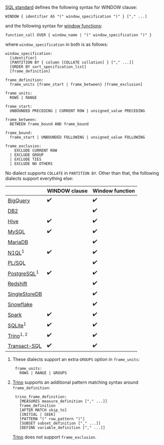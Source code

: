 [SQL standard][] defines the following syntax for WINDOW clause:

    WINDOW { identifier AS "(" window_specification ")" } ["," ...]

and the following syntax for [window functions][sql-win-func]:

    function_call OVER { window_name | "(" window_specification ")" }

where `window_specification` in both is as follows:

    window_specification:
      [identifier]
      [PARTITION BY { column [COLLATE collation] } ["," ...]]
      [ORDER BY sort_specification_list]
      [frame_definition]

    frame_definition:
      frame_units {frame_start | frame_between} [frame_exclusion]

    frame_units:
      ROWS | RANGE

    frame_start:
      UNBOUNDED PRECEDING | CURRENT ROW | unsigned_value PRECEDING

    frame_between:
      BETWEEN frame_bound AND frame_bound

    frame_bound:
      frame_start | UNBOUNDED FOLLOWING | unsigned_value FOLLOWING

    frame_exclusion:
        EXCLUDE CURRENT ROW
      | EXCLUDE GROUP
      | EXCLUDE TIES
      | EXCLUDE NO OTHERS

No dialect supports `COLLATE` in `PARTITION BY`.
Other than that, the following dialects support everything else:

|                           | WINDOW clause      | Window function    |
|---------------------------|--------------------|--------------------|
| [BigQuery][]              | :heavy_check_mark: | :heavy_check_mark: |
| [DB2][]                   |                    | :heavy_check_mark: |
| [Hive][]                  | :heavy_check_mark: | :heavy_check_mark: |
| [MySQL][]                 | :heavy_check_mark: | :heavy_check_mark: |
| [MariaDB][]               |                    | :heavy_check_mark: |
| [N1QL][]<sup>1</sup>      | :heavy_check_mark: | :heavy_check_mark: |
| [PL/SQL][]                |                    | :heavy_check_mark: |
| [PostgreSQL][]<sup>1</sup>| :heavy_check_mark: | :heavy_check_mark: |
| [Redshift][]              |                    | :heavy_check_mark: |
| [SingleStoreDB][]         |                    | :heavy_check_mark: |
| [Snowflake][]             |                    | :heavy_check_mark: |
| [Spark][]                 | :heavy_check_mark: | :heavy_check_mark: |
| [SQLite][]<sup>1</sup>    | :heavy_check_mark: | :heavy_check_mark: |
| [Trino][]<sup>1, 2</sup>  | :heavy_check_mark: | :heavy_check_mark: |
| [Transact-SQL][]          | :heavy_check_mark: | :heavy_check_mark: |

1. These dialects support an extra `GROUPS` option in `frame_units`:

        frame_units:
          ROWS | RANGE | GROUPS

2. [Trino][] supports an additional pattern matching syntax around `frame_definition`:

        trino_frame_definition:
          [MEASURES measure_definition ["," ...]]
          frame_definition
          [AFTER MATCH skip_to]
          [INITIAL | SEEK]
          [PATTERN "(" row_pattern ")"]
          [SUBSET subset_definition ["," ...]]
          [DEFINE variable_definition ["," ...]]

    [Trino][] does not support `frame_exclusion`.


[sql standard]: https://jakewheat.github.io/sql-overview/sql-2008-foundation-grammar.html#_7_11_window_clause
[sql-win-func]: https://jakewheat.github.io/sql-overview/sql-2008-foundation-grammar.html#_6_10_window_function
[bigquery]: https://cloud.google.com/bigquery/docs/reference/standard-sql/window-function-calls#def_window_spec
[db2]: https://www.ibm.com/docs/en/db2/11.5?topic=expressions-olap-specification
[hive]: https://cwiki.apache.org/confluence/display/Hive/LanguageManual+Select
[mariadb]: https://mariadb.com/kb/en/window-functions-overview/
[mysql]: https://dev.mysql.com/doc/refman/8.0/en/select.html
[n1ql]: https://docs.couchbase.com/server/current/n1ql/n1ql-language-reference/select-syntax.html#window-clause
[pl/sql]: https://docs.oracle.com/cd/E11882_01/server.112/e41084/functions004.htm#SQLRF06174
[postgresql]: https://www.postgresql.org/docs/current/sql-select.html
[redshift]: https://docs.aws.amazon.com/redshift/latest/dg/r_Window_function_synopsis.html
[singlestoredb]: https://docs.singlestore.com/managed-service/en/developer-resources/functional-extensions/working-with-window-functions.html
[snowflake]: https://docs.snowflake.com/en/sql-reference/functions-analytic.html
[spark]: https://spark.apache.org/docs/latest/sql-ref-syntax-qry-select.html
[sqlite]: https://www.sqlite.org/lang_select.html
[transact-sql]: https://docs.microsoft.com/en-US/sql/t-sql/queries/select-window-transact-sql?view=sql-server-ver16&viewFallbackFrom=sql-server-ver15
[trino]: https://github.com/trinodb/trino/blob/c7b26825218d5d11e9469984977dee6856f362ff/core/trino-parser/src/main/antlr4/io/trino/sql/parser/SqlBase.g4#L696
